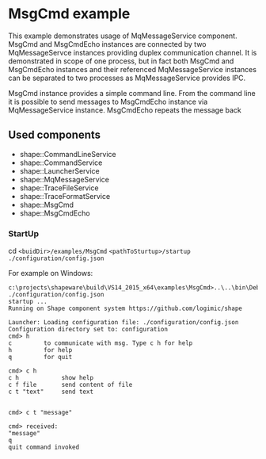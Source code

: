 # MsgCmd example
This example demonstrates usage of MqMessageService component. MsgCmd and MsgCmdEcho instances are connected by two MqMessageServce instances providing duplex communication channel. It is demonstrated in scope of one process, but in fact both MsgCmd and MsgCmdEcho instances and their referenced MqMessageService instances can be separated to two processes as MqMessageService provides IPC.

MsgCmd instance provides a simple command line. From the command line it is possible to send messages to MsgCmdEcho instance via MqMessageService instance. MsgCmdEcho repeats the message back


## Used components

- shape::CommandLineService
- shape::CommandService
- shape::LauncherService
- shape::MqMessageService
- shape::TraceFileService
- shape::TraceFormatService
- shape::MsgCmd
- shape::MsgCmdEcho

### StartUp

cd `<buidDir>/examples/MsgCmd`
`<pathToSturtup>/startup ./configuration/config.json`

For example on Windows:
```
c:\projects\shapeware\build\VS14_2015_x64\examples\MsgCmd>..\..\bin\Debug\startup ./configuration/config.json
startup ...
Running on Shape component system https://github.com/logimic/shape

Launcher: Loading configuration file: ./configuration/config.json
Configuration directory set to: configuration
cmd> h
c         to communicate with msg. Type c h for help
h         for help
q         for quit

cmd> c h
c h            show help
c f file       send content of file
c t "text"     send text


cmd> c t "message"

cmd> received:
"message"
q
quit command invoked
```
